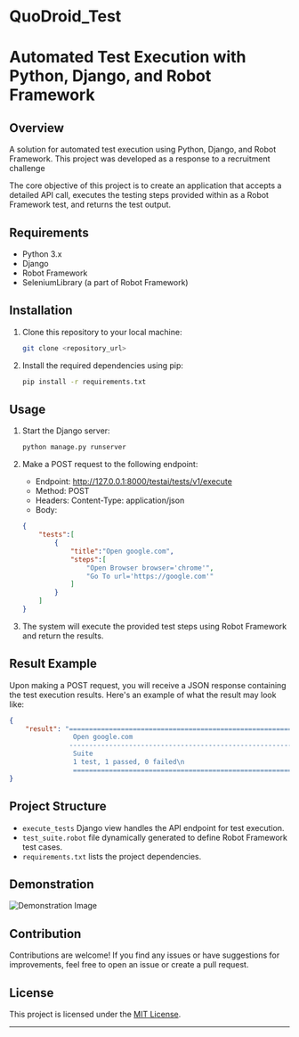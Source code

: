 # QuoDroid_Test

# Automated Test Execution with Python, Django, and Robot Framework

## Overview

A solution for automated test execution using Python, Django, and Robot Framework. This project was developed as a response to a recruitment challenge

The core objective of this project is to create an application that accepts a detailed API call, executes the testing steps provided within as a Robot Framework test, and returns the test output.

## Requirements

- Python 3.x
- Django
- Robot Framework
- SeleniumLibrary (a part of Robot Framework)

## Installation

1. Clone this repository to your local machine:

    ```bash
    git clone <repository_url>
    ```

2. Install the required dependencies using pip:

    ```bash
    pip install -r requirements.txt
    ```

## Usage

1. Start the Django server:

    ```bash
    python manage.py runserver
    ```

2. Make a POST request to the following endpoint:

    - Endpoint: http://127.0.0.1:8000/testai/tests/v1/execute
    - Method: POST
    - Headers: Content-Type: application/json
    - Body:

    ```json
    {
        "tests":[
            {
                "title":"Open google.com",
                "steps":[
                    "Open Browser browser='chrome'",
                    "Go To url='https://google.com'"
                ]
            }
        ]
    }
    ```

3. The system will execute the provided test steps using Robot Framework and return the results.

## Result Example

Upon making a POST request, you will receive a JSON response containing the test execution results. Here's an example of what the result may look like:

```json
{
    "result": "==============================================================================\nTest Suite                                        ==============================================================================\nTest
                Open google.com                                                  | PASS |\n
               ------------------------------------------------------------------------------\nTest
                Suite                                                            | PASS |\n
                1 test, 1 passed, 0 failed\n
                ==============================================================================\n"
}
```

## Project Structure

- `execute_tests` Django view handles the API endpoint for test execution.
- `test_suite.robot` file dynamically generated to define Robot Framework test cases.
- `requirements.txt` lists the project dependencies.

## Demonstration

![Demonstration Image](path/to/demo_image.png)

## Contribution

Contributions are welcome! If you find any issues or have suggestions for improvements, feel free to open an issue or create a pull request.

## License

This project is licensed under the [MIT License](LICENSE).

---
